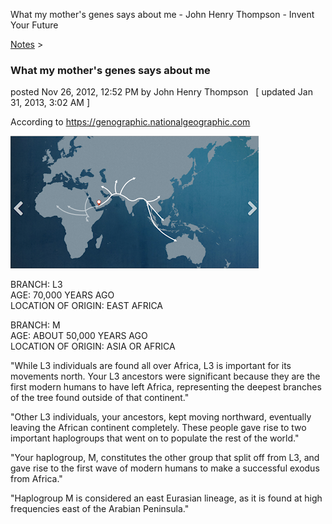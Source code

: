What my mother's genes says about me - John Henry Thompson - Invent Your Future   
    

[Notes](../notes.md)‎ > ‎

### What my mother's genes says about me

posted Nov 26, 2012, 12:52 PM by John Henry Thompson   \[ updated Jan 31, 2013, 3:02 AM \]

According to https://genographic.nationalgeographic.com  
  

[![](../_/rsrc/1359630140253/notes/whatmymothersgenesay/maternal-genes_height=212&width=400.png)](http://www.johnhenrythompson.com/notes/whatmymothersgenesay/maternal-genes.png?attredirects=0)

  
BRANCH: L3  
AGE: 70,000 YEARS AGO  
LOCATION OF ORIGIN: EAST AFRICA  
  
BRANCH: M  
AGE: ABOUT 50,000 YEARS AGO  
LOCATION OF ORIGIN: ASIA OR AFRICA  
  
"While L3 individuals are found all over Africa, L3 is important for its movements north. Your L3 ancestors were significant because they are the first modern humans to have left Africa, representing the deepest branches of the tree found outside of that continent."  
  
"Other L3 individuals, your ancestors, kept moving northward, eventually leaving the African continent completely. These people gave rise to two important haplogroups that went on to populate the rest of the world."  
  
"Your haplogroup, M, constitutes the other group that split off from L3, and gave rise to the first wave of modern humans to make a successful exodus from Africa."  
  
"Haplogroup M is considered an east Eurasian lineage, as it is found at high frequencies east of the Arabian Peninsula."  

